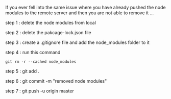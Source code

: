 If you ever fell into the same issue where you have already pushed the node modules to the remote server and then you are not able to remove it ...

step 1 : delete the node modules from local

step 2 : delete the pakcage-lock.json file

step 3 : create a .gitignore file and add the node_modules folder to it

step 4 : run this command 
```
git rm -r --cached node_modules
```

step 5 : git add . 

step 6 : git commit -m "removed node modules"

step 7 : git push -u origin master
